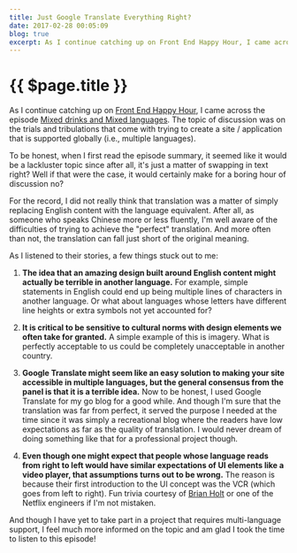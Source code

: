 ```yaml
---
title: Just Google Translate Everything Right?
date: 2017-02-28 00:05:09
blog: true
excerpt: As I continue catching up on Front End Happy Hour, I came across the episode Mixed drinks and Mixed languages. The topic of discussion was on the trials and tribulations that come with trying to create a site / application that is supported globally (i.e., multiple languages).
---
```


# {{ $page.title }}

As I continue catching up on [Front End Happy Hour](http://frontendhappyhour.com/), I came across the episode [Mixed drinks and Mixed languages](http://frontendhappyhour.com/episodes/mixed-drinks-and-mixed-languages/). The topic of discussion was on the trials and tribulations that come with trying to create a site / application that is supported globally (i.e., multiple languages).

To be honest, when I first read the episode summary, it seemed like it would be a lackluster topic since after all, it's just a matter of swapping in text right? Well if that were the case, it would certainly make for a boring hour of discussion no?

For the record, I did not really think that translation was a matter of simply replacing English content with the language equivalent. After all, as someone who speaks Chinese more or less fluently, I'm well aware of the difficulties of trying to achieve the "perfect" translation. And more often than not, the translation can fall just short of the original meaning.

As I listened to their stories, a few things stuck out to me:

1. **The idea that an amazing design built around English content might actually be terrible in another language.** For example, simple statements in English could end up being multiple lines of characters in another language. Or what about languages whose letters have different line heights or extra symbols not yet accounted for?

2. **It is critical to be sensitive to cultural norms with design elements we often take for granted.** A simple example of this is imagery. What is perfectly acceptable to us could be completely unacceptable in another country.

3. **Google Translate might seem like an easy solution to making your site accessible in multiple languages, but the general consensus from the panel is that it is a terrible idea.** Now to be honest, I used Google Translate for my go blog for a good while. And though I'm sure that the translation was far from perfect, it served the purpose I needed at the time since it was simply a recreational blog where the readers have low expectations as far as the quality of translation. I would never dream of doing something like that for a professional project though.

4. **Even though one might expect that people whose language reads from right to left would have similar expectations of UI elements like a video player, that assumptions turns out to be wrong.** The reason is because their first introduction to the UI concept was the VCR (which goes from left to right). Fun trivia courtesy of [Brian Holt](https://twitter.com/holtbt) or one of the Netflix engineers if I'm not mistaken.

And though I have yet to take part in a project that requires multi-language support, I feel much more informed on the topic and am glad I took the time to listen to this episode!
